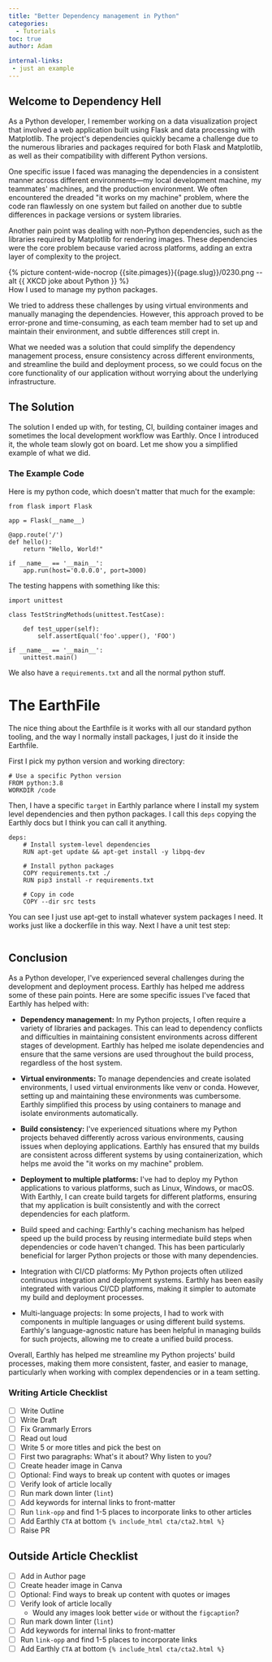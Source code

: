 ```yaml
---
title: "Better Dependency management in Python"
categories:
  - Tutorials
toc: true
author: Adam

internal-links:
 - just an example
---
```




## Welcome to Dependency Hell

As a Python developer, I remember working on a data visualization project that involved a web application built using Flask and data processing with Matplotlib. The project's dependencies quickly became a challenge due to the numerous libraries and packages required for both Flask and Matplotlib, as well as their compatibility with different Python versions.

One specific issue I faced was managing the dependencies in a consistent manner across different environments—my local development machine, my teammates' machines, and the production environment. We often encountered the dreaded "it works on my machine" problem, where the code ran flawlessly on one system but failed on another due to subtle differences in package versions or system libraries.

Another pain point was dealing with non-Python dependencies, such as the libraries required by Matplotlib for rendering images. These dependencies were the core problem because varied across platforms, adding an extra layer of complexity to the project.

<div>
{% picture content-wide-nocrop {{site.pimages}}{{page.slug}}/0230.png --alt {{ XKCD joke about Python }} %}
<figcaption>How I used to manage my python packages.</figcaption>
</div>

We tried to address these challenges by using virtual environments and manually managing the dependencies. However, this approach proved to be error-prone and time-consuming, as each team member had to set up and maintain their environment, and subtle differences still crept in.

What we needed was a solution that could simplify the dependency management process, ensure consistency across different environments, and streamline the build and deployment process, so we could focus on the core functionality of our application without worrying about the underlying infrastructure.

## The Solution

The solution I ended up with, for testing, CI, building container images and sometimes the local development workflow was Earthly. Once I introduced it, the whole team slowly got on board. Let me show you a simplified example of what we did.

### The Example Code

Here is my python code, which doesn't matter that much for the example:

~~~{.python caption="src/app.py"}
from flask import Flask

app = Flask(__name__)

@app.route('/')
def hello():
    return "Hello, World!"

if __name__ == '__main__':
    app.run(host='0.0.0.0', port=3000)
~~~

The testing happens with something like this:

~~~{.python caption="tests/test_app.py"}
import unittest

class TestStringMethods(unittest.TestCase):

    def test_upper(self):
        self.assertEqual('foo'.upper(), 'FOO')

if __name__ == '__main__':
    unittest.main()
~~~

We also have a `requirements.txt` and all the normal python stuff.


# The EarthFile

The nice thing about the Earthfile is it works with all our standard python tooling, and the way I normally install packages, I just do it inside the Earthfile.

First I pick my python version and working directory:
```
# Use a specific Python version
FROM python:3.8
WORKDIR /code
```

Then, I have a specific `target` in Earthly parlance where I install my system level dependencies and then python packages. I call this `deps` copying the Earthly docs but I think you can call it anything.

```
deps:
    # Install system-level dependencies
    RUN apt-get update && apt-get install -y libpq-dev

    # Install python packages
    COPY requirements.txt ./
    RUN pip3 install -r requirements.txt

    # Copy in code
    COPY --dir src tests
```

You can see I just use apt-get to install whatever system packages I need. It works just like a dockerfile in this way. Next I have a unit test step:

```

```



## Conclusion

As a Python developer, I've experienced several challenges during the development and deployment process. Earthly has helped me address some of these pain points. Here are some specific issues I've faced that Earthly has helped with:

* **Dependency management:** In my Python projects, I often require a variety of libraries and packages. This can lead to dependency conflicts and difficulties in maintaining consistent environments across different stages of development. Earthly has helped me isolate dependencies and ensure that the same versions are used throughout the build process, regardless of the host system.

* **Virtual environments:** To manage dependencies and create isolated environments, I used virtual environments like venv or conda. However, setting up and maintaining these environments was cumbersome. Earthly simplified this process by using containers to manage and isolate environments automatically.

* **Build consistency:** I've experienced situations where my Python projects behaved differently across various environments, causing issues when deploying applications. Earthly has ensured that my builds are consistent across different systems by using containerization, which helps me avoid the "it works on my machine" problem.

* **Deployment to multiple platforms:** I've had to deploy my Python applications to various platforms, such as Linux, Windows, or macOS. With Earthly, I can create build targets for different platforms, ensuring that my application is built consistently and with the correct dependencies for each platform.

* Build speed and caching: Earthly's caching mechanism has helped speed up the build process by reusing intermediate build steps when dependencies or code haven't changed. This has been particularly beneficial for larger Python projects or those with many dependencies.

* Integration with CI/CD platforms: My Python projects often utilized continuous integration and deployment systems. Earthly has been easily integrated with various CI/CD platforms, making it simpler to automate my build and deployment processes.

* Multi-language projects: In some projects, I had to work with components in multiple languages or using different build systems. Earthly's language-agnostic nature has been helpful in managing builds for such projects, allowing me to create a unified build process.

Overall, Earthly has helped me streamline my Python projects' build processes, making them more consistent, faster, and easier to manage, particularly when working with complex dependencies or in a team setting.

### Writing Article Checklist

* [ ] Write Outline
* [ ] Write Draft
* [ ] Fix Grammarly Errors
* [ ] Read out loud
* [ ] Write 5 or more titles and pick the best on
* [ ] First two paragraphs: What's it about? Why listen to you?
* [ ] Create header image in Canva
* [ ] Optional: Find ways to break up content with quotes or images
* [ ] Verify look of article locally
* [ ] Run mark down linter (`lint`)
* [ ] Add keywords for internal links to front-matter
* [ ] Run `link-opp` and find 1-5 places to incorporate links to other articles
* [ ] Add Earthly `CTA` at bottom `{% include_html cta/cta2.html %}`
* [ ] Raise PR

## Outside Article Checklist

* [ ] Add in Author page
* [ ] Create header image in Canva
* [ ] Optional: Find ways to break up content with quotes or images
* [ ] Verify look of article locally
  * Would any images look better `wide` or without the `figcaption`?
* [ ] Run mark down linter (`lint`)
* [ ] Add keywords for internal links to front-matter
* [ ] Run `link-opp` and find 1-5 places to incorporate links
* [ ] Add Earthly `CTA` at bottom `{% include_html cta/cta2.html %}`
